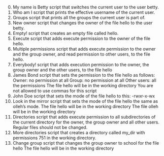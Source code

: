 0. My name is Betty  script that switches the current user to the user betty.
1. Who am I  script that prints the effective username of the current user.
2. Groups  script that prints all the groups the current user is part of.
3. New owner  script that changes the owner of the file hello to the user betty.
4. Empty!  script that creates an empty file called hello.
5. Execute  script that adds execute permission to the owner of the file hello.
6. Multiple permissions  script that adds execute permission to the owner and the group owner, and read permission to other users, to the file hello.
7. Everybody!  script that adds execution permission to the owner, the group owner and the other users, to the file hello
8. James Bond  script that sets the permission to the file hello as follows:
Owner: no permission at all
Group: no permission at all
Other users: all the permissions 
The file hello will be in the working directory You are not allowed to use commas for this script
9. John Doe  script that sets the mode of the file hello to this:
-rwxr-x-wx 
10. Look in the mirror  script that sets the mode of the file hello the same as olleh’s mode.
The file hello will be in the working directory
The file olleh will be in the working directory
11. Directories  script that adds execute permission to all subdirectories of the current directory for the owner, the group owner and all other users.
Regular files should not be changed.
12. More directories  script that creates a directory called my_dir with permissions 751 in the working directory.
13. Change group  script that changes the group owner to school for the file hello
The file hello will be in the working directory

